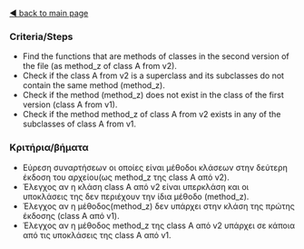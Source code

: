 [◀️ back to main page](../../README.md)
### Criteria/Steps

- Find the functions that are methods of classes in the second version of the file (as method_z of class A from v2).
- Check if the class A from v2 is a superclass and its subclasses do not contain the same method (method_z).
- Check if the method (method_z) does not exist in the class of the first version (class A from v1).
- Check if the method method_z of class A from v2 exists in any of the subclasses of class A from v1.

### Κριτήρια/βήματα

- Εύρεση συναρτήσεων οι οποίες είναι μέθοδοι κλάσεων στην δεύτερη έκδοση του αρχείου(ως method_z της class A από v2).
- Έλεγχος αν η κλάση class A από v2 είναι υπερκλάση και οι υποκλάσεις της δεν περιέχουν την ίδια μέθοδο (method_z).
- Έλεγχος αν η μέθοδος(method_z) δεν υπάρχει στην κλάση της πρώτης έκδοσης (class A από v1).
- Έλεγχος αν η μέθοδος method_z  της class A από v2 υπάρχει σε κάποια από τις υποκλάσεις της class A από v1.
